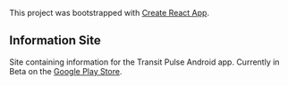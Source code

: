 This project was bootstrapped with [Create React App](https://github.com/facebook/create-react-app).

## Information Site

Site containing information for the Transit Pulse Android app. Currently in Beta on the [Google Play Store](http://bit.ly/transitpulse).
